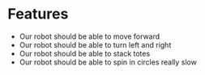 # Features

* Our robot should be able to move forward
* Our robot should be able to turn left and right
* Our robot should be able to stack totes
* Our robot should be able to spin in circles really slow

